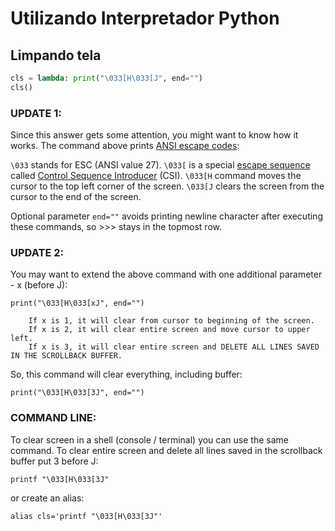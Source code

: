 # Utilizando Interpretador Python

## Limpando tela
```Python
cls = lambda: print("\033[H\033[J", end="")
cls()
```

### UPDATE 1:
Since this answer gets some attention, you might want to know how it works. The command above prints [ANSI escape codes](https://en.wikipedia.org/wiki/ANSI_escape_code):

``\033`` stands for ESC (ANSI value 27).
``\033[`` is a special [escape sequence](https://en.wikipedia.org/wiki/ANSI_escape_code#Fe_Escape_sequences) called [Control Sequence Introducer](https://en.wikipedia.org/wiki/ANSI_escape_code#CSIsection) (CSI).
``\033[H`` command moves the cursor to the top left corner of the screen.
``\033[J`` clears the screen from the cursor to the end of the screen.

Optional parameter ``end=""`` avoids printing newline character after executing these commands, so >>> stays in the topmost row.

### UPDATE 2:
You may want to extend the above command with one additional parameter - x (before J):
```
print("\033[H\033[xJ", end="")

    If x is 1, it will clear from cursor to beginning of the screen.
    If x is 2, it will clear entire screen and move cursor to upper left.
    If x is 3, it will clear entire screen and DELETE ALL LINES SAVED IN THE SCROLLBACK BUFFER.
```

So, this command will clear everything, including buffer:
```
print("\033[H\033[3J", end="")
```

### COMMAND LINE:
To clear screen in a shell (console / terminal) you can use the same command. To clear entire screen and delete all lines saved in the scrollback buffer put 3 before J:
```
printf "\033[H\033[3J"
```
or create an alias:
```
alias cls='printf "\033[H\033[3J"'
```